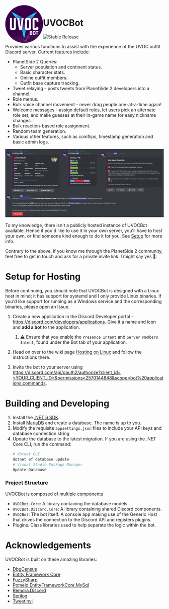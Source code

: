 <img title="UVOCBot Icon" alt="UVOCBot Icon" src="https://github.com/carlst99/UVOCBot/blob/main/assets/Icon.png?raw=true" height="120" align="left" />

# UVOCBot

![Stable Release](https://github.com/carlst99/UVOCBot/workflows/Stable%20Release/badge.svg)

Provides various functions to assist with the experience of the UVOC outfit Discord server. Current features include:

- PlanetSide 2 Queries:
    - Server population and continent status.
    - Basic character stats.
    - Online outfit members.
    - Outfit base capture tracking.
- Tweet relaying - posts tweets from PlanetSide 2 developers into a channel.
- Role menus.
- Bulk voice channel movement - never drag people one-at-a-time again!
- Welcome messages - assign default roles, let users pick an alternate role set, and make guesses at their in-game name for easy nickname changes.
- Bulk reaction-based role assignment.
- Random team generation.
- Various other features, such as coinflips, timestamp generation and basic admin logs.

![Picture of various UVOCBot commands](assets/Banner.webp)

To my knowledge, there isn't a publicly hosted instance of UVOCBot available. Hence if you'd like to use it in your own server, you'll have to host your own, or find someone kind enough to do it for you. See [Setup](#Setup) for more info.

Contrary to the above, if you know me through the PlanetSide 2 community, feel free to get in touch and ask for a private invite link. I might say yes :slightly_smiling_face:.

# Setup for Hosting

Before continuing, you should note that UVOCBot is designed with a Linux host in mind; it has support for systemd and I only provide Linux binaries. If you'd like support for running as a Windows service and the corresponding binaries, please open an Issue.

1. Create a new application in the Discord Developer portal - https://discord.com/developers/applications. Give it a name and icon and **add a bot** to the application.

    1. :warning: Ensure that you enable the `Presence Intent` and `Server Members Intent`, found under the Bot tab of your application.

2. Head on over to the wiki page [Hosting on Linux](https://github.com/carlst99/UVOCBot/wiki/Hosting-on-Linux) and follow the instructions there.

3. Invite the bot to your server using [https://discord.com/api/oauth2/authorize?client_id=<YOUR_CLIENT_ID>&permissions=2570144848&scope=bot%20applications.commands](https://discord.com/api/oauth2/authorize?client_id=<YOUR_CLIENT_ID>&permissions=2570144848&scope=bot%20applications.commands).

# Building and Developing

1. Install the [.NET 6 SDK](https://dotnet.microsoft.com/download/dotnet/6.0).
2. Install [MariaDB](https://mariadb.org/) and create a database. The name is up to you.
3. Modify the requisite `appsettings.json` files to include your API keys and database connection string
4. Update the database to the latest migration. If you are using the .NET Core CLI, run the command:
    ```sh
    # dotnet CLI
    dotnet ef database update
    # Visual Studio Package Manager
    Update-Database
    ```

### Project Structure

UVOCBot is composed of multiple components
- `UVOCBot.Core`: A library containing the database models.
- `UVOCBot.Discord.Core`: A library containing shared Discord components.
- `UVOCBot`: The bot itself. A console app making use of the Generic Host that drives the connection to the Discord API and registers plugins.
- Plugins. Class libraries used to help separate the logic within the bot.

# Acknowledgements

UVOCBot is built on these amazing libraries:

- [DbgCensus](https://github.com/carlst99/DbgCensus)
- [Entity Framework Core](https://docs.microsoft.com/en-us/ef/core/)
- [FuzzySharp](https://github.com/JakeBayer/FuzzySharp)
- [Pomelo.EntityFrameworkCore.MySql](https://github.com/PomeloFoundation/Pomelo.EntityFrameworkCore.MySql)
- [Remora.Discord](https://github.com/Nihlus/Remora.Discord)
- [Serilog](https://github.com/serilog/serilog)
- [Tweetinvi](https://github.com/linvi/tweetinvi)
